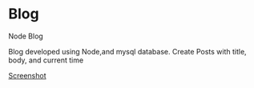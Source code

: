 # Blog
Node Blog

Blog developed using Node,and mysql database.
Create Posts with title, body, and current time

[Screenshot](Blog.png)
